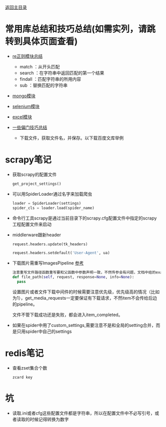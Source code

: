 

[返回主目录](../README.md)






# 常用库总结和技巧总结(如需实列，请跳转到具体页面查看)
* [re正则模块总结](./examples_jupyter/re.ipynb)
    * match     ：从开头匹配
    * search    ：在字符串中返回匹配的第一个结果
    * findall   ：匹配字符串的所用内容
    * sub       ：替换匹配的字符串


* [mongo模块](./examples_jupyter/mongo.ipynb)

* [selenium模块](./examples_jupyter/selenium.ipynb)

* [excel模块](./examples_jupyter/excel.ipynb)

* [一些偏门技巧总结](./examples_jupyter/tips.ipynb)
    * 下载文件，获取文件名，并保存。以下载百度文库举例













# scrapy笔记

* 获取scrapy的配置文件  
    ```python
    get_project_settings()
    ```
    
* 可以用SpiderLoader通过名字来加载爬虫  
    ```python
    loader = SpiderLoader(settings)
    spider_cls = loader.load(spider_name)
    ```

* 命令行工具scrapy是通过当前目录下的scrapy.cfg配置文件中指定的scrapy工程配置文件来启动 
    

* middlerware跟新header  
    ```python
    request.headers.update(tk_headers)  
  
    request.headers.setdefault('User-Agent', ua)
    ```


* 下载图片需重写ImagesPipeline  [参考](https://docs.scrapy.org/en/latest/topics/media-pipeline.html?highlight=ImagesPipeline)  
    ```python
    注意重写文件路径函数重写要和父函数中参数声明一致，不然传参会有问题，文档中给的example不正确。
    def file_path(self, request, response=None, info=None):
      pass
  
    ```
     设置图片或者文件下载中间件的时候需要注意优先级，优先级高的情况（比如为1），get_media_requests一定要保证有下载请求，不然item不会传给后边的pipeline。  
       
   文件不管下载成功还是失败，都会进入item_completed。
    
* 如果在spider中用了custom_settings,需要注意不是和全局的setting合并，而是只用spider中自己的settings



# redis笔记

* 查看zset集合个数
    ```
    zcard key
    ```
    
    
    

# 坑
*  读取.ini或者cfg这些配置文件都是字符串，所以在配置文件中不必写引号，或者读取的时候记得转换为数字

    